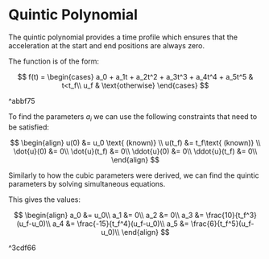 # Quintic Polynomial
The quintic polynomial provides a time profile which ensures that the acceleration at the start and end positions are always zero.

The function is of the form:

$$
f(t) = \begin{cases}
a_0 + a_1t + a_2t^2 + a_3t^3 + a_4t^4 + a_5t^5 & t<t_f\\
u_f & \text{otherwise}
\end{cases}
$$

^abbf75

To find the parameters $a_i$ we can use the following constraints that need to be satisfied:

$$
\begin{align}
u(0) &= u_0 \text{ (known)} \\
u(t_f) &= t_f\text{ (known)} \\
\dot{u}(0) &= 0\\
\dot{u}(t_f) &= 0\\
\ddot{u}(0) &= 0\\
\ddot{u}(t_f) &= 0\\
\end{align}
$$

Similarly to how the cubic parameters were derived, we can find the quintic parameters by solving simultaneous equations.

This gives the values:

$$
\begin{align}
a_0 &= u_0\\
a_1 &= 0\\
a_2 &= 0\\
a_3 &= \frac{10}{t_f^3}(u_f-u_0)\\
a_4 &= \frac{-15}{t_f^4}(u_f-u_0)\\
a_5 &= \frac{6}{t_f^5}(u_f-u_0)\\
\end{align}
$$

^3cdf66

